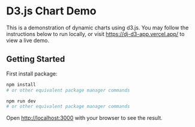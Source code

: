 # D3.js Chart Demo

This is a demonstration of dynamic charts using d3.js.
You may follow the instructions below to run locally,
or visit https://dj-d3-app.vercel.app/ to view a live demo.

## Getting Started

First install package:

```bash
npm install
# or other equivalent package manager commands
```

```bash
npm run dev
# or other equivalent package manager commands
```

Open [http://localhost:3000](http://localhost:3000) with your browser to see the result.
